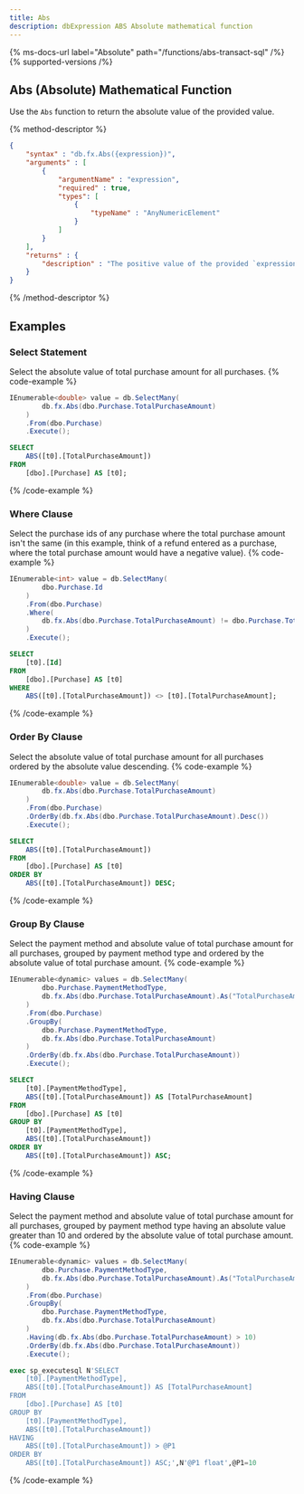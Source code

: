 ```yaml
---
title: Abs
description: dbExpression ABS Absolute mathematical function
---
```


{% ms-docs-url label="Absolute" path="/functions/abs-transact-sql" /%}
{% supported-versions /%}

## Abs (Absolute) Mathematical Function

Use the `Abs` function to return the absolute value of the provided value.

{% method-descriptor %}
```json
{
    "syntax" : "db.fx.Abs({expression})",
    "arguments" : [
        {
            "argumentName" : "expression",
            "required" : true,
            "types": [
                { 
                    "typeName" : "AnyNumericElement"
                }
            ]
        }
    ],
    "returns" : {
        "description" : "The positive value of the provided `expression`."
    }
}
```
{% /method-descriptor %}

## Examples
### Select Statement
Select the absolute value of total purchase amount for all purchases.
{% code-example %}
```csharp
IEnumerable<double> value = db.SelectMany(
        db.fx.Abs(dbo.Purchase.TotalPurchaseAmount)
    )
    .From(dbo.Purchase)
    .Execute();
```
```sql
SELECT
    ABS([t0].[TotalPurchaseAmount])
FROM
    [dbo].[Purchase] AS [t0];
```
{% /code-example %}

### Where Clause
Select the purchase ids of any purchase where the total purchase amount isn't the same (in this example, think of a refund entered as a purchase, where the total purchase amount
would have a negative value).
{% code-example %}
```csharp
IEnumerable<int> value = db.SelectMany(
        dbo.Purchase.Id
    )
    .From(dbo.Purchase)
    .Where(
        db.fx.Abs(dbo.Purchase.TotalPurchaseAmount) != dbo.Purchase.TotalPurchaseAmount
    )
    .Execute();
```
```sql
SELECT
    [t0].[Id]
FROM
    [dbo].[Purchase] AS [t0]
WHERE
    ABS([t0].[TotalPurchaseAmount]) <> [t0].[TotalPurchaseAmount];
```
{% /code-example %}

### Order By Clause
Select the absolute value of total purchase amount for all purchases ordered by the absolute value descending.
{% code-example %}
```csharp
IEnumerable<double> value = db.SelectMany(
        db.fx.Abs(dbo.Purchase.TotalPurchaseAmount)
    )
    .From(dbo.Purchase)
    .OrderBy(db.fx.Abs(dbo.Purchase.TotalPurchaseAmount).Desc())
    .Execute();
```
```sql
SELECT
    ABS([t0].[TotalPurchaseAmount])
FROM
    [dbo].[Purchase] AS [t0]
ORDER BY
    ABS([t0].[TotalPurchaseAmount]) DESC;
```
{% /code-example %}

### Group By Clause
Select the payment method and absolute value of total purchase amount for all purchases, grouped by payment method type and ordered by the absolute value of total purchase amount.
{% code-example %}
```csharp
IEnumerable<dynamic> values = db.SelectMany(
        dbo.Purchase.PaymentMethodType,
        db.fx.Abs(dbo.Purchase.TotalPurchaseAmount).As("TotalPurchaseAmount")
    )
    .From(dbo.Purchase)
    .GroupBy(
        dbo.Purchase.PaymentMethodType,
        db.fx.Abs(dbo.Purchase.TotalPurchaseAmount)
    )
    .OrderBy(db.fx.Abs(dbo.Purchase.TotalPurchaseAmount))
    .Execute();
```
```sql
SELECT
    [t0].[PaymentMethodType],
    ABS([t0].[TotalPurchaseAmount]) AS [TotalPurchaseAmount]
FROM
    [dbo].[Purchase] AS [t0]
GROUP BY
    [t0].[PaymentMethodType],
    ABS([t0].[TotalPurchaseAmount])
ORDER BY
    ABS([t0].[TotalPurchaseAmount]) ASC;
```
{% /code-example %}

### Having Clause
Select the payment method and absolute value of total purchase amount for all purchases, grouped by payment
method type having an absolute value greater than 10 and ordered by the absolute value of total purchase amount.
{% code-example %}
```csharp
IEnumerable<dynamic> values = db.SelectMany(
        dbo.Purchase.PaymentMethodType,
        db.fx.Abs(dbo.Purchase.TotalPurchaseAmount).As("TotalPurchaseAmount")
    )
    .From(dbo.Purchase)
    .GroupBy(
        dbo.Purchase.PaymentMethodType,
        db.fx.Abs(dbo.Purchase.TotalPurchaseAmount)
    )
    .Having(db.fx.Abs(dbo.Purchase.TotalPurchaseAmount) > 10)
    .OrderBy(db.fx.Abs(dbo.Purchase.TotalPurchaseAmount))
    .Execute();
```
```sql
exec sp_executesql N'SELECT
    [t0].[PaymentMethodType],
    ABS([t0].[TotalPurchaseAmount]) AS [TotalPurchaseAmount]
FROM
    [dbo].[Purchase] AS [t0]
GROUP BY
    [t0].[PaymentMethodType],
    ABS([t0].[TotalPurchaseAmount])
HAVING
    ABS([t0].[TotalPurchaseAmount]) > @P1
ORDER BY
    ABS([t0].[TotalPurchaseAmount]) ASC;',N'@P1 float',@P1=10
```
{% /code-example %}
